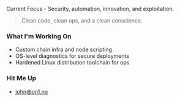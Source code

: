 Current Focus - Security, automation, innovation, and exploitation.

> Clean code, clean ops, and a clean conscience.

### What I'm Working On
- Custom chain infra and 
node scripting
- OS-level diagnostics for secure deployments
- Hardened Linux distribution
toolchain for ops

### Hit Me Up
- [john@on1.no](mailto:john@on1.no)

<!-- Keep it real. real ones know-->